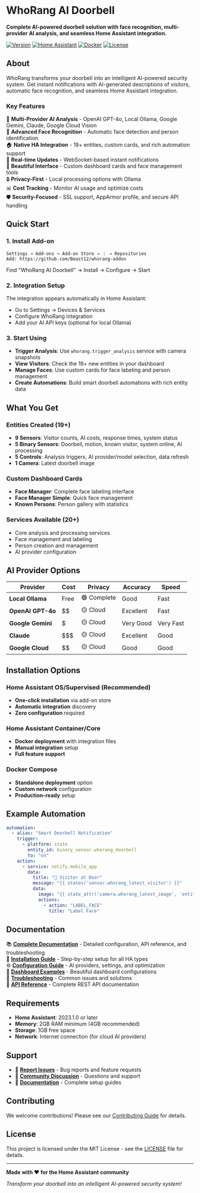 # WhoRang AI Doorbell

**Complete AI-powered doorbell solution with face recognition, multi-provider AI analysis, and seamless Home Assistant integration.**

[![Version](https://img.shields.io/badge/version-2.0.8-blue.svg)](https://github.com/Beast12/whorang-addon/releases)
[![Home Assistant](https://img.shields.io/badge/Home%20Assistant-Compatible-green.svg)](https://www.home-assistant.io/)
[![Docker](https://img.shields.io/badge/Docker-Supported-blue.svg)](https://hub.docker.com/)
[![License](https://img.shields.io/badge/license-MIT-green.svg)](LICENSE)

## About

WhoRang transforms your doorbell into an intelligent AI-powered security system. Get instant notifications with AI-generated descriptions of visitors, automatic face recognition, and seamless Home Assistant integration.

### Key Features

🤖 **Multi-Provider AI Analysis** - OpenAI GPT-4o, Local Ollama, Google Gemini, Claude, Google Cloud Vision  
👤 **Advanced Face Recognition** - Automatic face detection and person identification  
🏠 **Native HA Integration** - 19+ entities, custom cards, and rich automation support  
🔄 **Real-time Updates** - WebSocket-based instant notifications  
🎨 **Beautiful Interface** - Custom dashboard cards and face management tools  
🔒 **Privacy-First** - Local processing options with Ollama  
📊 **Cost Tracking** - Monitor AI usage and optimize costs  
🛡️ **Security-Focused** - SSL support, AppArmor profile, and secure API handling

## Quick Start

### 1. Install Add-on

```
Settings → Add-ons → Add-on Store → ⋮ → Repositories
Add: https://github.com/Beast12/whorang-addon
```

Find "WhoRang AI Doorbell" → Install → Configure → Start

### 2. Integration Setup

The integration appears automatically in Home Assistant:
- Go to Settings → Devices & Services
- Configure WhoRang integration
- Add your AI API keys (optional for local Ollama)

### 3. Start Using

- **Trigger Analysis**: Use `whorang.trigger_analysis` service with camera snapshots
- **View Visitors**: Check the 19+ new entities in your dashboard
- **Manage Faces**: Use custom cards for face labeling and person management
- **Create Automations**: Build smart doorbell automations with rich entity data

## What You Get

### Entities Created (19+)
- **9 Sensors**: Visitor counts, AI costs, response times, system status
- **5 Binary Sensors**: Doorbell, motion, known visitor, system online, AI processing
- **5 Controls**: Analysis triggers, AI provider/model selection, data refresh
- **1 Camera**: Latest doorbell image

### Custom Dashboard Cards
- **Face Manager**: Complete face labeling interface
- **Face Manager Simple**: Quick face management
- **Known Persons**: Person gallery with statistics

### Services Available (20+)
- Core analysis and processing services
- Face management and labeling
- Person creation and management
- AI provider configuration

## AI Provider Options

| Provider | Cost | Privacy | Accuracy | Speed |
|----------|------|---------|----------|-------|
| **Local Ollama** | Free | 🟢 Complete | Good | Fast |
| **OpenAI GPT-4o** | $$ | 🟡 Cloud | Excellent | Fast |
| **Google Gemini** | $ | 🟡 Cloud | Very Good | Very Fast |
| **Claude** | $$$ | 🟡 Cloud | Excellent | Good |
| **Google Cloud** | $$ | 🟡 Cloud | Good | Good |

## Installation Options

### Home Assistant OS/Supervised (Recommended)
- **One-click installation** via add-on store
- **Automatic integration** discovery
- **Zero configuration** required

### Home Assistant Container/Core
- **Docker deployment** with integration files
- **Manual integration** setup
- **Full feature support**

### Docker Compose
- **Standalone deployment** option
- **Custom network** configuration
- **Production-ready** setup

## Example Automation

```yaml
automation:
  - alias: "Smart Doorbell Notification"
    trigger:
      - platform: state
        entity_id: binary_sensor.whorang_doorbell
        to: "on"
    action:
      - service: notify.mobile_app
        data:
          title: "🔔 Visitor at Door"
          message: "{{ states('sensor.whorang_latest_visitor') }}"
          data:
            image: "{{ state_attr('camera.whorang_latest_image', 'entity_picture') }}"
            actions:
              - action: "LABEL_FACE"
                title: "Label Face"
```

## Documentation

📚 **[Complete Documentation](whorang/DOCS.md)** - Detailed configuration, API reference, and troubleshooting  
🚀 **[Installation Guide](docs/INSTALLATION.md)** - Step-by-step setup for all HA types  
⚙️ **[Configuration Guide](docs/CONFIGURATION.md)** - AI providers, settings, and optimization  
🎨 **[Dashboard Examples](docs/DASHBOARD_EXAMPLES.md)** - Beautiful dashboard configurations  
🔧 **[Troubleshooting](docs/TROUBLESHOOTING.md)** - Common issues and solutions  
📖 **[API Reference](docs/API_REFERENCE.md)** - Complete REST API documentation

## Requirements

- **Home Assistant**: 2023.1.0 or later
- **Memory**: 2GB RAM minimum (4GB recommended)
- **Storage**: 1GB free space
- **Network**: Internet connection (for cloud AI providers)

## Support

- 🐛 **[Report Issues](https://github.com/Beast12/whorang-addon/issues)** - Bug reports and feature requests
- 💬 **[Community Discussion](https://github.com/Beast12/whorang-addon/discussions)** - Questions and support
- 📖 **[Documentation](docs/)** - Complete setup guides

## Contributing

We welcome contributions! Please see our [Contributing Guide](CONTRIBUTING.md) for details.

## License

This project is licensed under the MIT License - see the [LICENSE](LICENSE) file for details.

---

**Made with ❤️ for the Home Assistant community**

*Transform your doorbell into an intelligent AI-powered security system!*
